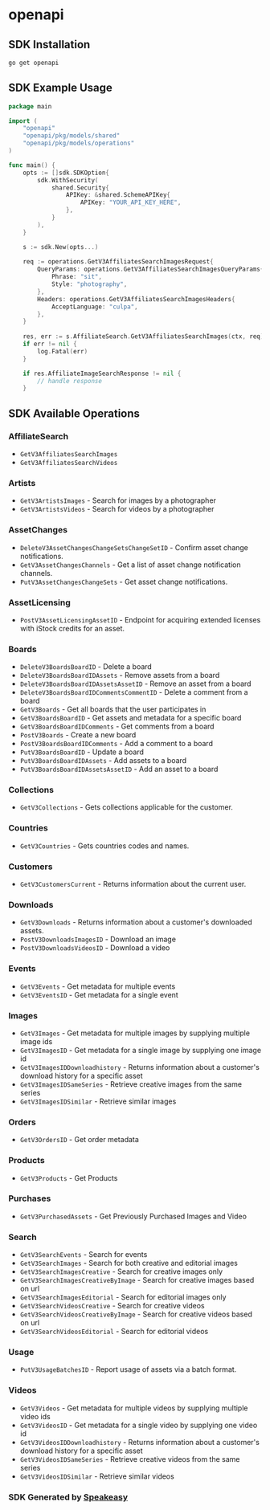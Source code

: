 # openapi

<!-- Start SDK Installation -->
## SDK Installation

```bash
go get openapi
```
<!-- End SDK Installation -->

## SDK Example Usage
<!-- Start SDK Example Usage -->
```go
package main

import (
    "openapi"
    "openapi/pkg/models/shared"
    "openapi/pkg/models/operations"
)

func main() {
    opts := []sdk.SDKOption{
        sdk.WithSecurity(
            shared.Security{
                APIKey: &shared.SchemeAPIKey{
                    APIKey: "YOUR_API_KEY_HERE",
                },
            }
        ),
    }

    s := sdk.New(opts...)
    
    req := operations.GetV3AffiliatesSearchImagesRequest{
        QueryParams: operations.GetV3AffiliatesSearchImagesQueryParams{
            Phrase: "sit",
            Style: "photography",
        },
        Headers: operations.GetV3AffiliatesSearchImagesHeaders{
            AcceptLanguage: "culpa",
        },
    }
    
    res, err := s.AffiliateSearch.GetV3AffiliatesSearchImages(ctx, req)
    if err != nil {
        log.Fatal(err)
    }

    if res.AffiliateImageSearchResponse != nil {
        // handle response
    }
```
<!-- End SDK Example Usage -->

<!-- Start SDK Available Operations -->
## SDK Available Operations

### AffiliateSearch

* `GetV3AffiliatesSearchImages`
* `GetV3AffiliatesSearchVideos`

### Artists

* `GetV3ArtistsImages` - Search for images by a photographer
* `GetV3ArtistsVideos` - Search for videos by a photographer

### AssetChanges

* `DeleteV3AssetChangesChangeSetsChangeSetID` - Confirm asset change notifications.
* `GetV3AssetChangesChannels` - Get a list of asset change notification channels.
* `PutV3AssetChangesChangeSets` - Get asset change notifications.

### AssetLicensing

* `PostV3AssetLicensingAssetID` - Endpoint for acquiring extended licenses with iStock credits for an asset.

### Boards

* `DeleteV3BoardsBoardID` - Delete a board
* `DeleteV3BoardsBoardIDAssets` - Remove assets from a board
* `DeleteV3BoardsBoardIDAssetsAssetID` - Remove an asset from a board
* `DeleteV3BoardsBoardIDCommentsCommentID` - Delete a comment from a board
* `GetV3Boards` - Get all boards that the user participates in
* `GetV3BoardsBoardID` - Get assets and metadata for a specific board
* `GetV3BoardsBoardIDComments` - Get comments from a board
* `PostV3Boards` - Create a new board
* `PostV3BoardsBoardIDComments` - Add a comment to a board
* `PutV3BoardsBoardID` - Update a board
* `PutV3BoardsBoardIDAssets` - Add assets to a board
* `PutV3BoardsBoardIDAssetsAssetID` - Add an asset to a board

### Collections

* `GetV3Collections` - Gets collections applicable for the customer.

### Countries

* `GetV3Countries` - Gets countries codes and names.

### Customers

* `GetV3CustomersCurrent` - Returns information about the current user.

### Downloads

* `GetV3Downloads` - Returns information about a customer's downloaded assets.
* `PostV3DownloadsImagesID` - Download an image
* `PostV3DownloadsVideosID` - Download a video

### Events

* `GetV3Events` - Get metadata for multiple events
* `GetV3EventsID` - Get metadata for a single event

### Images

* `GetV3Images` - Get metadata for multiple images by supplying multiple image ids
* `GetV3ImagesID` - Get metadata for a single image by supplying one image id
* `GetV3ImagesIDDownloadhistory` - Returns information about a customer's download history for a specific asset
* `GetV3ImagesIDSameSeries` - Retrieve creative images from the same series
* `GetV3ImagesIDSimilar` - Retrieve similar images

### Orders

* `GetV3OrdersID` - Get order metadata

### Products

* `GetV3Products` - Get Products

### Purchases

* `GetV3PurchasedAssets` - Get Previously Purchased Images and Video

### Search

* `GetV3SearchEvents` - Search for events
* `GetV3SearchImages` - Search for both creative and editorial images
* `GetV3SearchImagesCreative` - Search for creative images only
* `GetV3SearchImagesCreativeByImage` - Search for creative images based on url
* `GetV3SearchImagesEditorial` - Search for editorial images only
* `GetV3SearchVideosCreative` - Search for creative videos
* `GetV3SearchVideosCreativeByImage` - Search for creative videos based on url
* `GetV3SearchVideosEditorial` - Search for editorial videos

### Usage

* `PutV3UsageBatchesID` - Report usage of assets via a batch format.

### Videos

* `GetV3Videos` - Get metadata for multiple videos by supplying multiple video ids
* `GetV3VideosID` - Get metadata for a single video by supplying one video id
* `GetV3VideosIDDownloadhistory` - Returns information about a customer's download history for a specific asset
* `GetV3VideosIDSameSeries` - Retrieve creative videos from the same series
* `GetV3VideosIDSimilar` - Retrieve similar videos

<!-- End SDK Available Operations -->

### SDK Generated by [Speakeasy](https://docs.speakeasyapi.dev/docs/using-speakeasy/client-sdks)
